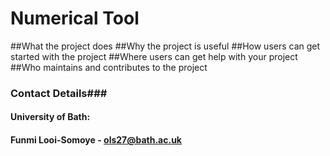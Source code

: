 # Numerical Tool #
##What the project does
##Why the project is useful
##How users can get started with the project
##Where users can get help with your project
##Who maintains and contributes to the project


 ### Contact Details###
 #### University of Bath:
 #### Funmi Looi-Somoye - ols27@bath.ac.uk
 
